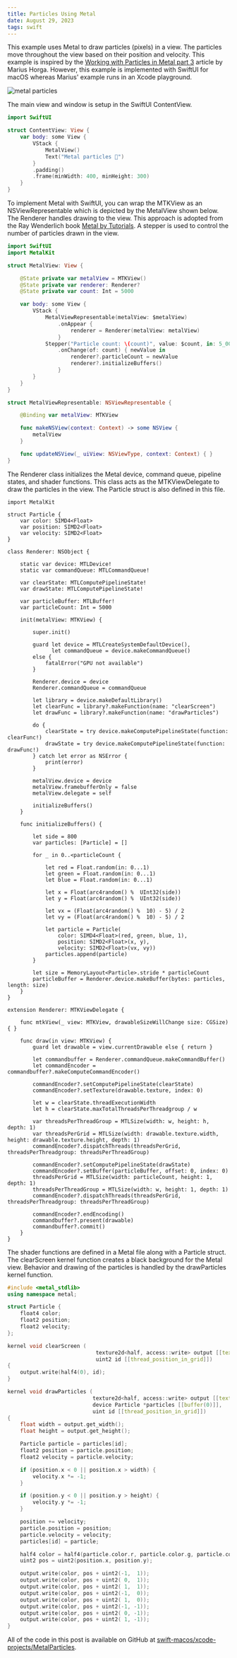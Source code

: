 ```yaml
---
title: Particles Using Metal
date: August 29, 2023
tags: swift
---
```


This example uses Metal to draw particles (pixels) in a view. The particles move throughout the view based on their position and velocity. This example is inspired by the [Working with Particles in Metal part 3](https://metalkit.org/2017/11/30/working-with-particles-in-metal-part-3/) article by Marius Horga. However, this example is implemented with SwiftUI for macOS whereas Marius' example runs in an Xcode playground.

<p><img src="../../assets/images/metal-particles.png" style="max-width:400px;" alt="metal particles"></p>

The main view and window is setup in the SwiftUI ContentView.

```swift
import SwiftUI

struct ContentView: View {
    var body: some View {
        VStack {
            MetalView()
            Text("Metal particles 🤘")
        }
        .padding()
        .frame(minWidth: 400, minHeight: 300)
    }
}
```

To implement Metal with SwiftUI, you can wrap the MTKView as an NSViewRepresentable which is depicted by the MetalView shown below. The Renderer handles drawing to the view. This approach is adopted from the Ray Wenderlich book [Metal by Tutorials](https://www.raywenderlich.com/books/metal-by-tutorials). A stepper is used to control the number of particles drawn in the view.

```swift
import SwiftUI
import MetalKit

struct MetalView: View {

    @State private var metalView = MTKView()
    @State private var renderer: Renderer?
    @State private var count: Int = 5000

    var body: some View {
        VStack {
            MetalViewRepresentable(metalView: $metalView)
                .onAppear {
                    renderer = Renderer(metalView: metalView)
                }
            Stepper("Particle count: \(count)", value: $count, in: 5_000...55_000, step: 10_000)
                .onChange(of: count) { newValue in
                    renderer?.particleCount = newValue
                    renderer?.initializeBuffers()
                }
        }
    }
}

struct MetalViewRepresentable: NSViewRepresentable {

    @Binding var metalView: MTKView

    func makeNSView(context: Context) -> some NSView {
        metalView
    }

    func updateNSView(_ uiView: NSViewType, context: Context) { }
}
```

The Renderer class initializes the Metal device, command queue, pipeline states, and shader functions. This class acts as the MTKViewDelegate to draw the particles in the view. The Particle struct is also defined in this file.

``` { .swift .pre1000 }
import MetalKit

struct Particle {
    var color: SIMD4<Float>
    var position: SIMD2<Float>
    var velocity: SIMD2<Float>
}

class Renderer: NSObject {

    static var device: MTLDevice!
    static var commandQueue: MTLCommandQueue!

    var clearState: MTLComputePipelineState!
    var drawState: MTLComputePipelineState!

    var particleBuffer: MTLBuffer!
    var particleCount: Int = 5000

    init(metalView: MTKView) {

        super.init()

        guard let device = MTLCreateSystemDefaultDevice(),
              let commandQueue = device.makeCommandQueue()
        else {
            fatalError("GPU not available")
        }

        Renderer.device = device
        Renderer.commandQueue = commandQueue

        let library = device.makeDefaultLibrary()
        let clearFunc = library?.makeFunction(name: "clearScreen")
        let drawFunc = library?.makeFunction(name: "drawParticles")

        do {
            clearState = try device.makeComputePipelineState(function: clearFunc!)
            drawState = try device.makeComputePipelineState(function: drawFunc!)
        } catch let error as NSError {
            print(error)
        }

        metalView.device = device
        metalView.framebufferOnly = false
        metalView.delegate = self

        initializeBuffers()
    }

    func initializeBuffers() {

        let side = 800
        var particles: [Particle] = []

        for _ in 0..<particleCount {

            let red = Float.random(in: 0...1)
            let green = Float.random(in: 0...1)
            let blue = Float.random(in: 0...1)

            let x = Float(arc4random() %  UInt32(side))
            let y = Float(arc4random() %  UInt32(side))

            let vx = (Float(arc4random() %  10) - 5) / 2
            let vy = (Float(arc4random() %  10) - 5) / 2

            let particle = Particle(
                color: SIMD4<Float>(red, green, blue, 1),
                position: SIMD2<Float>(x, y),
                velocity: SIMD2<Float>(vx, vy))
            particles.append(particle)
        }

        let size = MemoryLayout<Particle>.stride * particleCount
        particleBuffer = Renderer.device.makeBuffer(bytes: particles, length: size)
    }
}

extension Renderer: MTKViewDelegate {

    func mtkView(_ view: MTKView, drawableSizeWillChange size: CGSize) { }

    func draw(in view: MTKView) {
        guard let drawable = view.currentDrawable else { return }

        let commandbuffer = Renderer.commandQueue.makeCommandBuffer()
        let commandEncoder = commandbuffer?.makeComputeCommandEncoder()

        commandEncoder?.setComputePipelineState(clearState)
        commandEncoder?.setTexture(drawable.texture, index: 0)

        let w = clearState.threadExecutionWidth
        let h = clearState.maxTotalThreadsPerThreadgroup / w

        var threadsPerThreadGroup = MTLSize(width: w, height: h, depth: 1)
        var threadsPerGrid = MTLSize(width: drawable.texture.width, height: drawable.texture.height, depth: 1)
        commandEncoder?.dispatchThreads(threadsPerGrid, threadsPerThreadgroup: threadsPerThreadGroup)

        commandEncoder?.setComputePipelineState(drawState)
        commandEncoder?.setBuffer(particleBuffer, offset: 0, index: 0)
        threadsPerGrid = MTLSize(width: particleCount, height: 1, depth: 1)
        threadsPerThreadGroup = MTLSize(width: w, height: 1, depth: 1)
        commandEncoder?.dispatchThreads(threadsPerGrid, threadsPerThreadgroup: threadsPerThreadGroup)

        commandEncoder?.endEncoding()
        commandbuffer?.present(drawable)
        commandbuffer?.commit()
    }
}
```

The shader functions are defined in a Metal file along with a Particle struct. The clearScreen kernel function creates a black background for the Metal view. Behavior and drawing of the particles is handled by the drawParticles kernel function.

```cpp
#include <metal_stdlib>
using namespace metal;

struct Particle {
    float4 color;
    float2 position;
    float2 velocity;
};

kernel void clearScreen (
                            texture2d<half, access::write> output [[texture(0)]],
                            uint2 id [[thread_position_in_grid]])
{
    output.write(half4(0), id);
}

kernel void drawParticles (
                           texture2d<half, access::write> output [[texture(0)]],
                           device Particle *particles [[buffer(0)]],
                           uint id [[thread_position_in_grid]])
{
    float width = output.get_width();
    float height = output.get_height();

    Particle particle = particles[id];
    float2 position = particle.position;
    float2 velocity = particle.velocity;

    if (position.x < 0 || position.x > width) {
        velocity.x *= -1;
    }

    if (position.y < 0 || position.y > height) {
        velocity.y *= -1;
    }

    position += velocity;
    particle.position = position;
    particle.velocity = velocity;
    particles[id] = particle;

    half4 color = half4(particle.color.r, particle.color.g, particle.color.b, 1);
    uint2 pos = uint2(position.x, position.y);

    output.write(color, pos + uint2(-1,  1));
    output.write(color, pos + uint2( 0,  1));
    output.write(color, pos + uint2( 1,  1));
    output.write(color, pos + uint2(-1,  0));
    output.write(color, pos + uint2( 1,  0));
    output.write(color, pos + uint2(-1, -1));
    output.write(color, pos + uint2( 0, -1));
    output.write(color, pos + uint2( 1, -1));
}
```

All of the code in this post is available on GitHub at [swift-macos/xcode-projects/MetalParticles](https://github.com/wigging/swift-macos).

